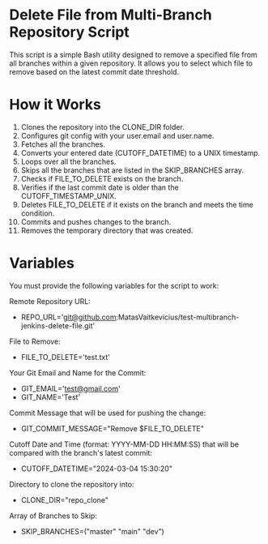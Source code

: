 # Delete File from Multi-Branch Repository Script
This script is a simple Bash utility designed to remove a specified file from all branches within a given repository. It allows you to select which file to remove based on the latest commit date threshold.

# How it Works

1. Clones the repository into the CLONE_DIR folder.
2. Configures git config with your user.email and user.name.
3. Fetches all the branches.
4. Converts your entered date (CUTOFF_DATETIME) to a UNIX timestamp.
5. Loops over all the branches.
6. Skips all the branches that are listed in the SKIP_BRANCHES array.
7. Checks if FILE_TO_DELETE exists on the branch.
8. Verifies if the last commit date is older than the CUTOFF_TIMESTAMP_UNIX.
9. Deletes FILE_TO_DELETE if it exists on the branch and meets the time condition.
10. Commits and pushes changes to the branch.
11. Removes the temporary directory that was created.

# Variables
You must provide the following variables for the script to work:

Remote Repository URL:
- REPO_URL='git@github.com:MatasVaitkevicius/test-multibranch-jenkins-delete-file.git'

File to Remove:
- FILE_TO_DELETE='test.txt'

Your Git Email and Name for the Commit:
- GIT_EMAIL='test@gmail.com'
- GIT_NAME='Test'

Commit Message that will be used for pushing the change:
- GIT_COMMIT_MESSAGE="Remove $FILE_TO_DELETE"

Cutoff Date and Time (format: YYYY-MM-DD HH:MM:SS) that will be compared with the branch's latest commit:
- CUTOFF_DATETIME="2024-03-04 15:30:20"

Directory to clone the repository into:
- CLONE_DIR="repo_clone"

Array of Branches to Skip:
- SKIP_BRANCHES=("master" "main" "dev")